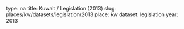 type: na
title: Kuwait / Legislation (2013)
slug: places/kw/datasets/legislation/2013
place: kw
dataset: legislation
year: 2013
